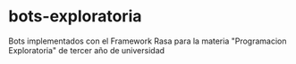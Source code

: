 # bots-exploratoria
 Bots implementados con el Framework Rasa para la materia "Programacion Exploratoria" de tercer año de universidad
